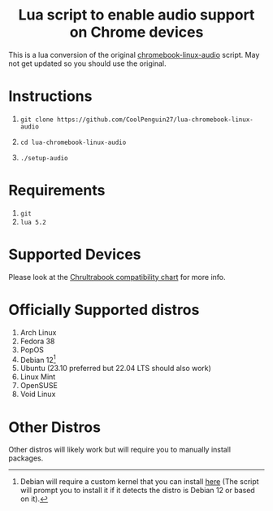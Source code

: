 <h1 align="center">Lua script to enable audio support on Chrome devices</h1>

This is a lua conversion of the original [chromebook-linux-audio](https://github.com/WeirdTreeThing/chromebook-linux-audio) script.
May not get updated so you should use the original.
# Instructions
1.     git clone https://github.com/CoolPenguin27/lua-chromebook-linux-audio
2.     cd lua-chromebook-linux-audio
3.     ./setup-audio

# Requirements
1. `git`
2. `lua 5.2`

# Supported Devices
Please look at the [Chrultrabook compatibility chart](https://chrultrabook.github.io/docs/docs/supported-devices.html) for more info.

# Officially Supported distros
1. Arch Linux
2. Fedora 38
3. PopOS
4. Debian 12[^1]
5. Ubuntu (23.10 preferred but 22.04 LTS should also work)
6. Linux Mint 
7. OpenSUSE
8. Void Linux

[^1]: Debian will require a custom kernel that you can install [here](https://tree123.org/chrultrabook/debian-kernel/linux-image-6.5.4-chrultrabook_6.5.4-1_amd64.deb) (The script will prompt you to install it if it detects the distro is Debian 12 or based on it).

# Other Distros
Other distros will likely work but will require you to manually install packages.
